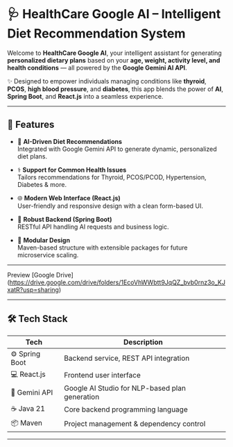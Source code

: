 # 🩺 HealthCare Google AI – Intelligent Diet Recommendation System

Welcome to **HealthCare Google AI**, your intelligent assistant for generating **personalized dietary plans** based on your **age, weight, activity level, and health conditions** — all powered by the **Google Gemini AI API**.

✨ Designed to empower individuals managing conditions like **thyroid**, **PCOS**, **high blood pressure**, and **diabetes**, this app blends the power of **AI**, **Spring Boot**, and **React.js** into a seamless experience.

---

## 🚀 Features

- 🤖 **AI-Driven Diet Recommendations**  
  Integrated with Google Gemini API to generate dynamic, personalized diet plans.

- ⚕️ **Support for Common Health Issues**  
  Tailors recommendations for Thyroid, PCOS/PCOD, Hypertension, Diabetes & more.

- 🌐 **Modern Web Interface (React.js)**  
  User-friendly and responsive design with a clean form-based UI.

- 🧩 **Robust Backend (Spring Boot)**  
  RESTful API handling AI requests and business logic.

- 🔗 **Modular Design**  
  Maven-based structure with extensible packages for future microservice scaling.

---
Preview
[Google Drive] (https://drive.google.com/drive/folders/1EcoVhWWbtt9JqQZ_bvb0rnz3o_KJxatR?usp=sharing)


---

## 🛠️ Tech Stack

| Tech         | Description                            |
|--------------|----------------------------------------|
| ⚙️ Spring Boot | Backend service, REST API integration |
| 💻 React.js   | Frontend user interface                |
| 🧠 Gemini API | Google AI Studio for NLP-based plan generation |
| ☕ Java 21    | Core backend programming language       |
| 📦 Maven      | Project management & dependency control |

---



